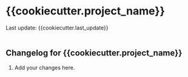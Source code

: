 # {{cookiecutter.project_name}}
Last update: {{cookiecutter.last_update}}
<br><br>

## Changelog for {{cookiecutter.project_name}}

1. Add your changes here.
